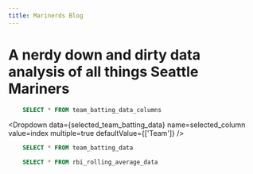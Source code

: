 ```yaml
---
title: Marinerds Blog
---
```


# A nerdy down and dirty data analysis of all things Seattle Mariners

```sql selected_team_batting_data
    SELECT * FROM team_batting_data_columns
```



<Dropdown
    data={selected_team_batting_data} 
    name=selected_column
    value=index
    multiple=true
	defaultValue={['Team']}
/>


```sql selected_team_batting
    SELECT * FROM team_batting_data
```

<BarChart 
    data={selected_team_batting} 
    x=Team 
    y=RBI
/>



```sql rbi_rolling_avg
    SELECT * FROM rbi_rolling_average_data
```

<LineChart 
    data={rbi_rolling_avg}  
    x=Date
    y=rbi_rolling_avg
    title='RBI Rolling Average'
/>